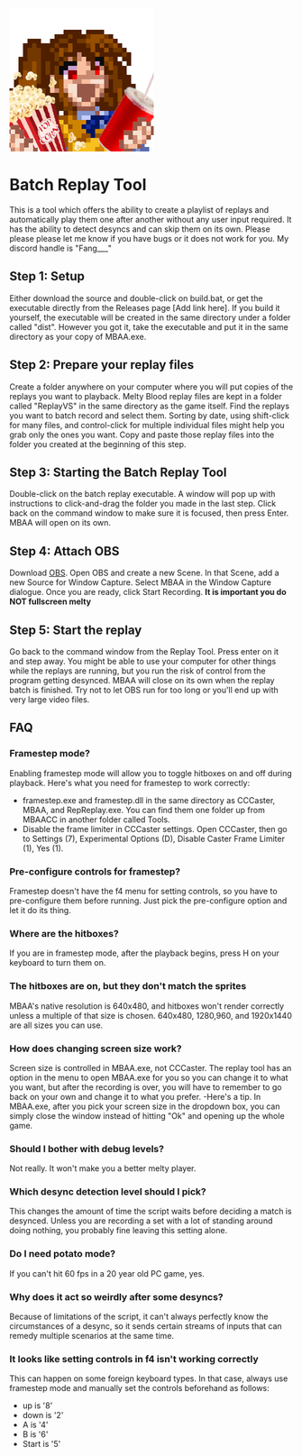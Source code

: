 ![alt text](https://github.com/WillHildreth/MBAACC-Training-Tools/blob/main/icon_raw.png?raw=true)

# Batch Replay Tool
This is a tool which offers the ability to create a playlist of replays and automatically play them one after another without any user input required.  It has the ability to detect desyncs and can skip them on its own.  Please please please let me know if you have bugs or it does not work for you.  My discord handle is "Fang\_\_\_"

## Step 1: Setup
Either download the source and double-click on build.bat, or get the executable directly from the Releases page [Add link here].  If you build it yourself, the executable will be created in the same directory under a folder called "dist".  However you got it, take the executable and put it in the same directory as your copy of MBAA.exe.

## Step 2: Prepare your replay files
Create a folder anywhere on your computer where you will put copies of the replays you want to playback.  Melty Blood replay files are kept in a folder called "ReplayVS" in the same directory as the game itself.  Find the replays you want to batch record and select them.  Sorting by date, using shift-click for many files, and control-click for multiple individual files might help you grab only the ones you want.  Copy and paste those replay files into the folder you created at the beginning of this step.

## Step 3: Starting the Batch Replay Tool
Double-click on the batch replay executable.  A window will pop up with instructions to click-and-drag the folder you made in the last step.  Click back on the command window to make sure it is focused, then press Enter.  MBAA will open on its own.

## Step 4: Attach OBS
Download [OBS](https://obsproject.com/).  Open OBS and create a new Scene.  In that Scene, add a new Source for Window Capture.  Select MBAA in the Window Capture dialogue.  Once you are ready, click Start Recording.  **It is important you do NOT fullscreen melty**

## Step 5: Start the replay
Go back to the command window from the Replay Tool.  Press enter on it and step away.  You might be able to use your computer for other things while the replays are running, but you run the risk of control from the program getting desynced.
MBAA will close on its own when the replay batch is finished.  Try not to let OBS run for too long or you'll end up with very large video files.

## FAQ

### Framestep mode?
Enabling framestep mode will allow you to toggle hitboxes on and off during playback.  Here's what you need for framestep to work correctly:
- framestep.exe and framestep.dll in the same directory as CCCaster, MBAA, and RepReplay.exe.  You can find them one folder up from MBAACC in another folder called Tools.
- Disable the frame limiter in CCCaster settings.  Open CCCaster, then go to Settings (7), Experimental Options (D), Disable Caster Frame Limiter (1), Yes (1).

### Pre-configure controls for framestep?
Framestep doesn't have the f4 menu for setting controls, so you have to pre-configure them before running.  Just pick the pre-configure option and let it do its thing.

### Where are the hitboxes?
If you are in framestep mode, after the playback begins, press H on your keyboard to turn them on.

### The hitboxes are on, but they don't match the sprites
MBAA's native resolution is 640x480, and hitboxes won't render correctly unless a multiple of that size is chosen.  640x480, 1280,960, and 1920x1440 are all sizes you can use.

### How does changing screen size work?
Screen size is controlled in MBAA.exe, not CCCaster.  The replay tool has an option in the menu to open MBAA.exe for you so you can change it to what you want, but after the recording is over, you will have to remember to go back on your own and change it to what you prefer.
-Here's a tip.  In MBAA.exe, after you pick your screen size in the dropdown box, you can simply close the window instead of hitting "Ok" and opening up the whole game.

### Should I bother with debug levels?
Not really.  It won't make you a better melty player.

### Which desync detection level should I pick?
This changes the amount of time the script waits before deciding a match is desynced.  Unless you are recording a set with a lot of standing around doing nothing, you probably fine leaving this setting alone.

### Do I need potato mode?
If you can't hit 60 fps in a 20 year old PC game, yes.

### Why does it act so weirdly after some desyncs?
Because of limitations of the script, it can't always perfectly know the circumstances of a desync, so it sends certain streams of inputs that can remedy multiple scenarios at the same time.

### It looks like setting controls in f4 isn't working correctly
This can happen on some foreign keyboard types.  In that case, always use framestep mode and manually set the controls beforehand as follows:
- up is '8'
- down is '2'
- A is '4'
- B is '6'
- Start is '5'